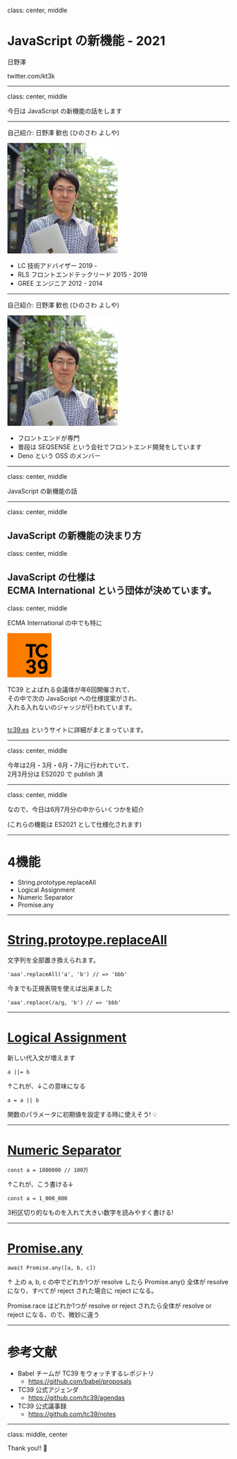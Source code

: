 class: center, middle
# JavaScript の新機能 - 2021

日野澤

twitter.com/kt3k

---
class: center, middle

今日は JavaScript の新機能の話をします

---

自己紹介: 日野澤 歓也 (ひのさわ よしや)

<img src="assets/hino-marunouchi.jpg" width="250" >

- LC 技術アドバイザー 2019 -
- RLS フロントエンドテックリード 2015 - 2019
- GREE エンジニア 2012 - 2014

---

自己紹介: 日野澤 歓也 (ひのさわ よしや)

<img src="assets/hino-marunouchi.jpg" width="250" >

- フロントエンドが専門
- 普段は SEQSENSE という会社でフロントエンド開発をしています
- Deno という OSS のメンバー

---
class: center, middle

JavaScript の新機能の話

---
class: center, middle

JavaScript の新機能の決まり方
---
class: center, middle

JavaScript の仕様は<br/>ECMA International という団体が決めています。
---
class: center, middle

ECMA International の中でも特に<br />

<img src="assets/tc39.svg" width="100" />

TC39 とよばれる会議体が年6回開催されて、<br />その中で次の JavaScript への仕様提案がされ、<br />入れる入れないのジャッジが行われています。<br />
<br />

[tc39.es](https://tc39.es/) というサイトに詳細がまとまっています。

---
class: center, middle

今年は2月・3月・6月・7月に行われていて、<br />2月3月分は ES2020 で publish 済

---
class: center, middle

なので、今日は6月7月分の中からいくつかを紹介

(これらの機能は ES2021 として仕様化されます)

---
# 4機能

- String.prototype.replaceAll
- Logical Assignment
- Numeric Separator
- Promise.any

---

# [String.protoype.replaceAll](https://github.com/tc39/proposal-string-replaceall)

文字列を全部置き換えられます。

```
'aaa'.replaceAll('a', 'b') // => 'bbb'
```

今までも正規表現を使えば出来ました
```
'aaa'.replace(/a/g, 'b') // => 'bbb'
```

---

# [Logical Assignment](https://github.com/tc39/proposal-logical-assignment)

新しい代入文が増えます

```
a ||= b
```

↑これが、↓この意味になる

```
a = a || b
```

関数のパラメータに初期値を設定する時に使えそう! 💡

---

# [Numeric Separator](https://github.com/tc39/proposal-numeric-separator)

```
const a = 1000000 // 100万
```

↑これが、こう書ける↓

```
const a = 1_000_000
```

3桁区切り的なものを入れて大きい数字を読みやすく書ける!

---

# [Promise.any](https://github.com/tc39/proposal-promise-any)

```
await Promise.any([a, b, c])
```

↑ 上の a, b, c の中でどれか1つが resolve したら Promise.any() 全体が resolve になり、すべてが reject された場合に reject になる。

Promise.race はどれか1つが resolve or reject されたら全体が resolve or reject になる、ので、微妙に違う

---

# 参考文献

- Babel チームが TC39 をウォッチするレポジトリ
  - https://github.com/babel/proposals
- TC39 公式アジェンダ
  - https://github.com/tc39/agendas
- TC39 公式議事録
  - https://github.com/tc39/notes

---
class: middle, center

Thank you!! 🙇
